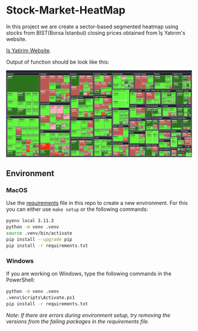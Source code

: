 # Stock-Market-HeatMap

In this project we are create a sector-based segmented heatmap using stocks from BIST(Borsa İstanbul) closing prices obtained from İş Yatırım's website. 

[Is Yatirim Website](https://www.isyatirim.com.tr/tr-tr/Sayfalar/default.aspx).


Output of function should be look like this: 

![Example Output](Output_example.png)

## Environment

### MacOS

Use the [requirements](requirements.txt) file in this repo to create a new environment. For this you can either use `make setup` or the following commands:

```BASH
pyenv local 3.11.3
python -m venv .venv
source .venv/bin/activate
pip install --upgrade pip
pip install -r requirements.txt
```

### Windows

If you are working on Windows, type the following commands in the PowerShell:

```sh
python -m venv .venv
.venv\Scripts\Activate.ps1
pip install -r requirements.txt
```

*Note: If there are errors during environment setup, try removing the versions from the failing packages in the requirements file.*
